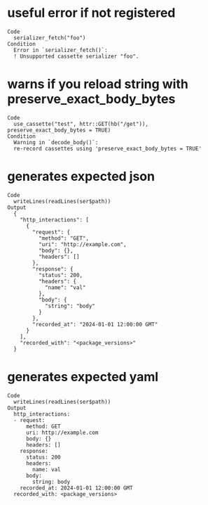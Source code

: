 # useful error if not registered

    Code
      serializer_fetch("foo")
    Condition
      Error in `serializer_fetch()`:
      ! Unsupported cassette serializer "foo".

# warns if you reload string with preserve_exact_body_bytes

    Code
      use_cassette("test", httr::GET(hb("/get")), preserve_exact_body_bytes = TRUE)
    Condition
      Warning in `decode_body()`:
      re-record cassettes using 'preserve_exact_body_bytes = TRUE'

# generates expected json

    Code
      writeLines(readLines(ser$path))
    Output
      {
        "http_interactions": [
          {
            "request": {
              "method": "GET",
              "uri": "http://example.com",
              "body": {},
              "headers": []
            },
            "response": {
              "status": 200,
              "headers": {
                "name": "val"
              },
              "body": {
                "string": "body"
              }
            },
            "recorded_at": "2024-01-01 12:00:00 GMT"
          }
        ],
        "recorded_with": "<package_versions>"
      }

# generates expected yaml

    Code
      writeLines(readLines(ser$path))
    Output
      http_interactions:
      - request:
          method: GET
          uri: http://example.com
          body: {}
          headers: []
        response:
          status: 200
          headers:
            name: val
          body:
            string: body
        recorded_at: 2024-01-01 12:00:00 GMT
      recorded_with: <package_versions>

